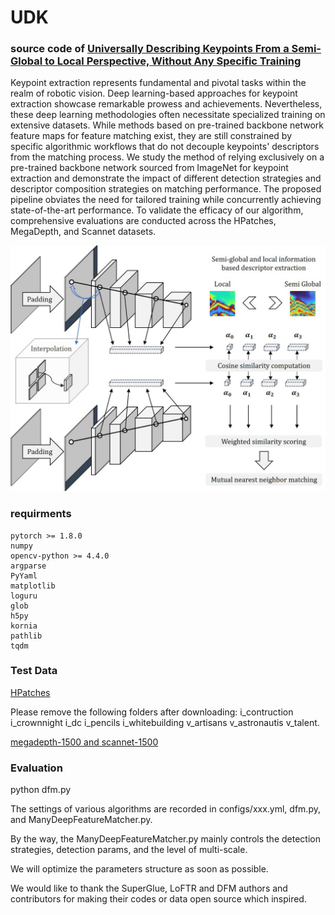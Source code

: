 # UDK
### source code of [Universally Describing Keypoints From a Semi-Global to Local Perspective, Without Any Specific Training](https://github.com/ShuaiAlger/UDK)

Keypoint extraction represents fundamental and pivotal tasks within the realm of robotic vision. Deep learning-based approaches for keypoint extraction showcase remarkable prowess and achievements. Nevertheless, these deep learning methodologies often necessitate specialized training on extensive datasets. While methods based on pre-trained backbone network feature maps for feature matching exist, they are still constrained by specific algorithmic workflows that do not decouple keypoints' descriptors from the matching process. We study the method of relying exclusively on a pre-trained backbone network sourced from ImageNet for keypoint extraction and demonstrate the impact of different detection strategies and descriptor composition strategies on matching performance. The proposed pipeline obviates the need for tailored training while concurrently achieving state-of-the-art performance. To validate the efficacy of our algorithm, comprehensive evaluations are conducted across the HPatches, MegaDepth, and Scannet datasets.

![extraction](./extraction.jpg)

### requirments
```
pytorch >= 1.8.0
numpy
opencv-python >= 4.4.0
argparse
PyYaml
matplotlib
loguru
glob
h5py
kornia
pathlib
tqdm
```
### Test Data

[HPatches](http://icvl.ee.ic.ac.uk/vbalnt/hpatches/hpatches-sequences-release.tar.gz)

Please remove the following folders after downloading: i_contruction i_crownnight i_dc i_pencils i_whitebuilding v_artisans v_astronautis v_talent.

[megadepth-1500 and scannet-1500](https://drive.google.com/drive/folders/1DOcOPZb3-5cWxLqn256AhwUVjBPifhuf?usp=sharing) 

### Evaluation 

python dfm.py

The settings of various algorithms are recorded in configs/xxx.yml, dfm.py, and ManyDeepFeatureMatcher.py.

By the way, the ManyDeepFeatureMatcher.py mainly controls the detection strategies, detection params, and the level of multi-scale.

We will optimize the parameters structure as soon as possible.

We would like to thank the SuperGlue, LoFTR and DFM authors and contributors for making their codes or data open source which inspired.


